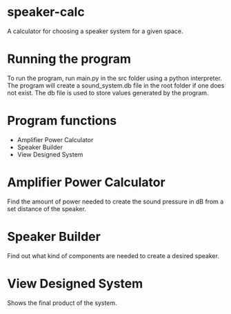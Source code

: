 # speaker-calc
A calculator for choosing a speaker system for a given space.

# Running the program
To run the program, run main.py in the src folder using a python interpreter.
The program will create a sound_system.db file in the root folder if one does not exist.
The db file is used to store values generated by the program.

# Program functions
- Amplifier Power Calculator
- Speaker Builder
- View Designed System

# Amplifier Power Calculator
Find the amount of power needed to create the sound pressure in dB from a set distance of the speaker.

# Speaker Builder
Find out what kind of components are needed to create a desired speaker.

# View Designed System
Shows the final product of the system.
